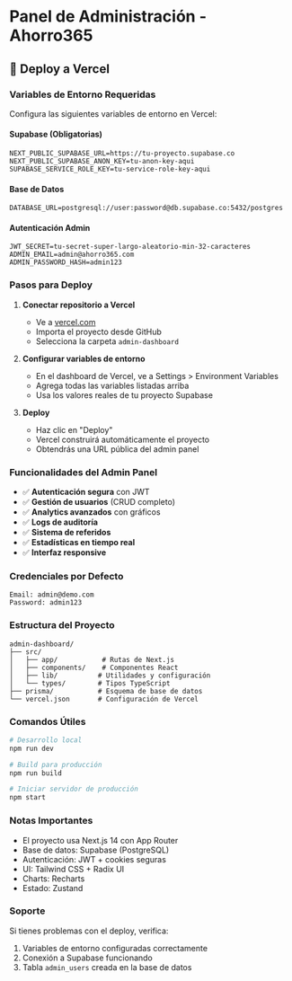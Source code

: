 # Panel de Administración - Ahorro365

## 🚀 Deploy a Vercel

### Variables de Entorno Requeridas

Configura las siguientes variables de entorno en Vercel:

#### Supabase (Obligatorias)
```
NEXT_PUBLIC_SUPABASE_URL=https://tu-proyecto.supabase.co
NEXT_PUBLIC_SUPABASE_ANON_KEY=tu-anon-key-aqui
SUPABASE_SERVICE_ROLE_KEY=tu-service-role-key-aqui
```

#### Base de Datos
```
DATABASE_URL=postgresql://user:password@db.supabase.co:5432/postgres
```

#### Autenticación Admin
```
JWT_SECRET=tu-secret-super-largo-aleatorio-min-32-caracteres
ADMIN_EMAIL=admin@ahorro365.com
ADMIN_PASSWORD_HASH=admin123
```

### Pasos para Deploy

1. **Conectar repositorio a Vercel**
   - Ve a [vercel.com](https://vercel.com)
   - Importa el proyecto desde GitHub
   - Selecciona la carpeta `admin-dashboard`

2. **Configurar variables de entorno**
   - En el dashboard de Vercel, ve a Settings > Environment Variables
   - Agrega todas las variables listadas arriba
   - Usa los valores reales de tu proyecto Supabase

3. **Deploy**
   - Haz clic en "Deploy"
   - Vercel construirá automáticamente el proyecto
   - Obtendrás una URL pública del admin panel

### Funcionalidades del Admin Panel

- ✅ **Autenticación segura** con JWT
- ✅ **Gestión de usuarios** (CRUD completo)
- ✅ **Analytics avanzados** con gráficos
- ✅ **Logs de auditoría**
- ✅ **Sistema de referidos**
- ✅ **Estadísticas en tiempo real**
- ✅ **Interfaz responsive**

### Credenciales por Defecto

```
Email: admin@demo.com
Password: admin123
```

### Estructura del Proyecto

```
admin-dashboard/
├── src/
│   ├── app/           # Rutas de Next.js
│   ├── components/    # Componentes React
│   ├── lib/          # Utilidades y configuración
│   └── types/        # Tipos TypeScript
├── prisma/           # Esquema de base de datos
└── vercel.json       # Configuración de Vercel
```

### Comandos Útiles

```bash
# Desarrollo local
npm run dev

# Build para producción
npm run build

# Iniciar servidor de producción
npm start
```

### Notas Importantes

- El proyecto usa Next.js 14 con App Router
- Base de datos: Supabase (PostgreSQL)
- Autenticación: JWT + cookies seguras
- UI: Tailwind CSS + Radix UI
- Charts: Recharts
- Estado: Zustand

### Soporte

Si tienes problemas con el deploy, verifica:
1. Variables de entorno configuradas correctamente
2. Conexión a Supabase funcionando
3. Tabla `admin_users` creada en la base de datos


